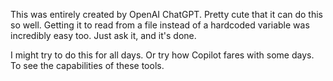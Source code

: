 This was entirely created by OpenAI ChatGPT. Pretty cute that it can do this so well. Getting it to read from a file instead of a hardcoded variable was incredibly easy too. Just ask it, and it's done.

I might try to do this for all days. Or try how Copilot fares with some days. To see the capabilities of these tools.